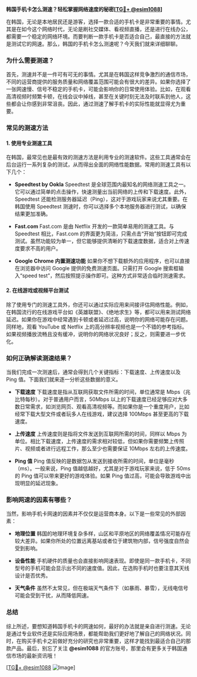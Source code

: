 **韩国手机卡怎么测速？轻松掌握网络速度的秘密[[TG💪+ @esim1088](https://t.me/s/esim1088)]**

在韩国，无论是本地居民还是游客，选择一款合适的手机卡是非常重要的事情。尤其是在如今这个网络时代，无论是刷社交媒体、看视频直播，还是进行在线办公，都需要一个稳定的网络环境。而要判断一款手机卡是否适合自己，最直接的方法就是测试它的网速。那么，韩国的手机卡怎么测速呢？今天我们就来详细聊聊。

### 为什么需要测速？

首先，测速并不是一件可有可无的事情。尤其是在韩国这样竞争激烈的通信市场，不同的运营商提供的服务质量和网络覆盖范围可能会有很大的差异。如果你选择了一张网速慢、信号不稳定的手机卡，可能会影响你的日常使用体验。比如，在观看高清视频时频繁卡顿，在线会议中掉线，甚至在关键时刻无法及时联系到他人，这些都会让你感到非常沮丧。因此，通过测速了解手机卡的实际性能就显得尤为重要。

### 常见的测速方法

#### 1. 使用专业测速工具

在韩国，最常见也是最有效的测速方法是利用专业的测速软件。这些工具通常会在后台运行一系列复杂的测试，从而得出全面的网络性能数据。常用的测速工具有以下几个：

- **Speedtest by Ookla**
  Speedtest 是全球范围内最知名的网络测速工具之一。它可以通过简单的点击操作，快速测量出当前网络的上传和下载速度。此外，Speedtest 还能检测服务器延迟（Ping），这对于游戏玩家来说尤其重要。在韩国使用 Speedtest 测速时，你可以选择多个本地服务器进行测试，以确保结果更加准确。

- **Fast.com**
  Fast.com 是由 Netflix 开发的一款简单易用的测速工具。与 Speedtest 相比，Fast.com 的界面更为简洁，只需点击“开始”按钮即可完成测试。虽然功能较为单一，但它能够提供清晰的下载速度数据，适合对上传速度要求不高的用户。

- **Google Chrome 内置测速功能**
  如果你不想下载额外的应用程序，也可以直接在浏览器中访问 Google 提供的免费测速页面。只需打开 Google 搜索框输入“speed test”，然后按照提示操作即可。这种方式非常适合临时测速需求。

#### 2. 在线游戏或视频平台测试

除了使用专门的测速工具外，你还可以通过实际应用来间接评估网络性能。例如，在韩国流行的在线游戏平台如《英雄联盟》、《绝地求生》等，都可以用来测试网络延迟。如果你在游戏中经常遇到卡顿或者延迟过高，说明你的网络可能存在问题。同样地，观看 YouTube 或 Netflix 上的高分辨率视频也是一个不错的参考指标。如果视频播放流畅且没有缓冲，说明你的网络状况良好；反之，则需要进一步优化。

### 如何正确解读测速结果？

当我们完成一次测速后，通常会得到几个关键指标：下载速度、上传速度以及 Ping 值。下面我们就来逐一分析这些数据的意义。

- **下载速度**
  下载速度是指从互联网获取文件所需的时间，单位通常是 Mbps（兆比特每秒）。对于普通用户而言，50Mbps 以上的下载速度已经足够应对大多数日常需求，如浏览网页、观看高清视频等。而如果你是一个重度用户，比如经常下载大型文件或者玩多人在线游戏，建议选择 100Mbps 甚至更高的下载速度。

- **上传速度**
  上传速度则是指将文件发送到互联网所需的时间，同样以 Mbps 为单位。相比下载速度，上传速度的需求相对较低，但如果你需要频繁上传照片、视频或者进行远程工作，那么至少也需要保证 10Mbps 左右的上传速度。

- **Ping 值**
  Ping 值反映的是数据包从发送到接收所需的时间，单位是毫秒（ms）。一般来说，Ping 值越低越好，尤其是对于游戏玩家来说，低于 50ms 的 Ping 值可以带来更好的游戏体验。如果 Ping 值过高，可能会导致游戏中出现明显的延迟现象。

### 影响网速的因素有哪些？

当然，影响手机卡网速的因素并不仅仅是运营商本身。以下是一些常见的外部因素：

- **地理位置**
  韩国的地理环境复杂多样，山区和平原地区的网络覆盖情况可能存在较大差异。如果你所处的位置远离基站或者位于建筑物内部，信号强度自然会受到影响。

- **设备性能**
  手机硬件的质量也会直接影响网速表现。即使是同一款手机卡，不同型号的手机可能会显示出不同的速度值。因此，在选购手机时也要注意其天线设计是否优秀。

- **天气条件**
  虽然不太常见，但在极端天气条件下（如暴雨、暴雪），无线电信号可能会受到干扰，从而降低网速。

### 总结

综上所述，要想知道韩国手机卡的网速如何，最好的办法就是亲自进行测速。无论是通过专业软件还是实际应用场景，都能帮助我们更好地了解自己的网络状况。同时，在购买手机卡之前做好充分的研究也非常重要，这样才能找到最适合自己的那款产品。最后，别忘了关注 **@esim1088** 的官方账号，那里会有更多关于韩国通信市场的最新资讯哦！

[[TG💪+ @esim1088](https://t.me/s/esim1088) ![Image](https://i.postimg.cc/4NQfJmqS/Snipaste-2025-05-13-00-14-12.png)]